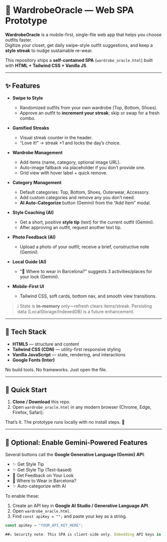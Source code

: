 # 👗 WardrobeOracle — Web SPA Prototype

**WardrobeOracle** is a mobile-first, single-file web app that helps you choose outfits faster.  
Digitize your closet, get daily swipe-style outfit suggestions, and keep a **style streak** to nudge sustainable re-wear.

This repository ships a **self-contained SPA** (`wardrobe_oracle.html`) built with **HTML + Tailwind CSS + Vanilla JS**.

---

## ✨ Features

- **Swipe to Style**
  - Randomized outfits from your own wardrobe (Top, Bottom, Shoes).
  - Approve an outfit to **increment your streak**; skip or swap for a fresh combo.

- **Gamified Streaks**
  - Visual streak counter in the header.
  - “Love it!” → streak +1 and locks the day’s choice.

- **Wardrobe Management**
  - Add items (name, category, optional image URL).  
  - Auto-image fallback via placeholder if you don’t provide one.
  - Grid view with hover label + quick remove.

- **Category Management**
  - Default categories: Top, Bottom, Shoes, Outerwear, Accessory.
  - Add custom categories and remove any you don’t need.
  - **AI Auto-Categorize** button (Gemini) from the “Add Item” modal.

- **Style Coaching (AI)**
  - Get a short, positive **style tip** (text) for the current outfit (Gemini).
  - After approving an outfit, request another text tip.

- **Photo Feedback (AI)**
  - Upload a photo of your outfit; receive a brief, constructive note (Gemini).

- **Local Guide (AI)**
  - “📍 Where to wear in Barcelona?” suggests 3 activities/places for your look (Gemini).

- **Mobile-First UI**
  - Tailwind CSS, soft cards, bottom nav, and smooth view transitions.

> ℹ️ State is **in-memory** only—refresh clears items/streak. Persisting data (LocalStorage/IndexedDB) is a future enhancement.

---

## 🧱 Tech Stack

- **HTML5** — structure and content
- **Tailwind CSS (CDN)** — utility-first responsive styling
- **Vanilla JavaScript** — state, rendering, and interactions
- **Google Fonts (Inter)**

No build tools. No frameworks. Just open the file.

---

## 🚀 Quick Start

1. **Clone / Download** this repo.
2. Open `wardrobe_oracle.html` in any modern browser (Chrome, Edge, Firefox, Safari).

That’s it. The prototype runs locally with no install steps. 🎉

---

## 🔑 Optional: Enable Gemini-Powered Features

Several buttons call the **Google Generative Language (Gemini) API**:

- ✨ Get Style Tip  
- ✨ Get Style Tip (Text-based)  
- 📸 Get Feedback on Your Look  
- 📍 Where to Wear in Barcelona?  
- ✨ Auto-categorize with AI

To enable these:

1. Create an API key in **Google AI Studio / Generative Language API**.
2. Open `wardrobe_oracle.html`.
3. Find `const apiKey = "";` and paste your key as a string.

```js
const apiKey = "YOUR_API_KEY_HERE";

##⚠️ Security note: This SPA is client-side only. Embedding API keys in the browser is not secure for production. For real apps, proxy requests via a backend you control and keep secrets server-side. Add rate-limit and CORS policies accordingly.

